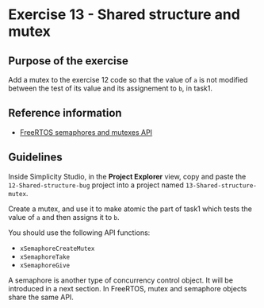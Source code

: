 # Exercise 13 - Shared structure and mutex

## Purpose of the exercise

Add a mutex to the exercise 12 code so that the value of `a` is not modified between the test of its value and its assignement to `b`, in task1.

## Reference information

* [FreeRTOS semaphores and mutexes API](https://freertos.org/Documentation/02-Kernel/04-API-references/10-Semaphore-and-Mutexes/00-Semaphores)

## Guidelines

Inside Simplicity Studio, in the **Project Explorer** view, copy and paste the `12-Shared-structure-bug` project into a project named `13-Shared-structure-mutex`.

Create a mutex, and use it to make atomic the part of task1 which tests the value of `a` and then assigns it to `b`.

You should use the following API functions:
* `xSemaphoreCreateMutex`
* `xSemaphoreTake`
* `xSemaphoreGive`

A semaphore is another type of concurrency control object. It will be introduced in a next section. In FreeRTOS, mutex and semaphore objects share the same API.
